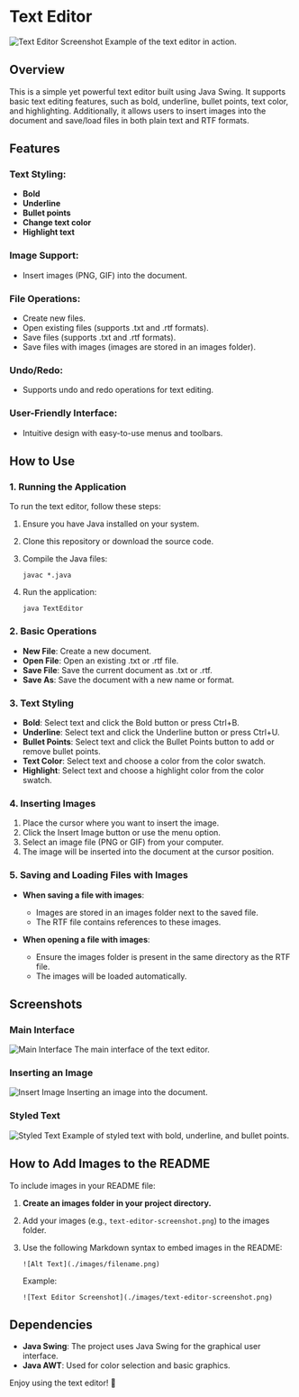 # Text Editor

![Text Editor Screenshot](./images/text-editor-screenshot.png)
Example of the text editor in action.

## Overview
This is a simple yet powerful text editor built using Java Swing. It supports basic text editing features, such as bold, underline, bullet points, text color, and highlighting. Additionally, it allows users to insert images into the document and save/load files in both plain text and RTF formats.

## Features

### Text Styling:
- **Bold**
- **Underline**
- **Bullet points**
- **Change text color**
- **Highlight text**

### Image Support:
- Insert images (PNG, GIF) into the document.

### File Operations:
- Create new files.
- Open existing files (supports .txt and .rtf formats).
- Save files (supports .txt and .rtf formats).
- Save files with images (images are stored in an images folder).

### Undo/Redo:
- Supports undo and redo operations for text editing.

### User-Friendly Interface:
- Intuitive design with easy-to-use menus and toolbars.

## How to Use

### 1. Running the Application
To run the text editor, follow these steps:
1. Ensure you have Java installed on your system.
2. Clone this repository or download the source code.
3. Compile the Java files:

   ```
   javac *.java
   ```

4. Run the application:

   ```
   java TextEditor
   ```

### 2. Basic Operations
- **New File**: Create a new document.
- **Open File**: Open an existing .txt or .rtf file.
- **Save File**: Save the current document as .txt or .rtf.
- **Save As**: Save the document with a new name or format.

### 3. Text Styling
- **Bold**: Select text and click the Bold button or press Ctrl+B.
- **Underline**: Select text and click the Underline button or press Ctrl+U.
- **Bullet Points**: Select text and click the Bullet Points button to add or remove bullet points.
- **Text Color**: Select text and choose a color from the color swatch.
- **Highlight**: Select text and choose a highlight color from the color swatch.

### 4. Inserting Images
1. Place the cursor where you want to insert the image.
2. Click the Insert Image button or use the menu option.
3. Select an image file (PNG or GIF) from your computer.
4. The image will be inserted into the document at the cursor position.

### 5. Saving and Loading Files with Images
- **When saving a file with images**:
  - Images are stored in an images folder next to the saved file.
  - The RTF file contains references to these images.

- **When opening a file with images**:
  - Ensure the images folder is present in the same directory as the RTF file.
  - The images will be loaded automatically.

## Screenshots

### Main Interface
![Main Interface](./images/main-interface.png)
The main interface of the text editor.

### Inserting an Image
![Insert Image](./images/insert-image.png)
Inserting an image into the document.

### Styled Text
![Styled Text](./images/styled-text.png)
Example of styled text with bold, underline, and bullet points.

## How to Add Images to the README

To include images in your README file:

1. **Create an images folder in your project directory.**
2. Add your images (e.g., `text-editor-screenshot.png`) to the images folder.
3. Use the following Markdown syntax to embed images in the README:

   ```
   ![Alt Text](./images/filename.png)
   ```

   Example:

   ```
   ![Text Editor Screenshot](./images/text-editor-screenshot.png)
   ```

## Dependencies
- **Java Swing**: The project uses Java Swing for the graphical user interface.
- **Java AWT**: Used for color selection and basic graphics.


Enjoy using the text editor! 🚀
